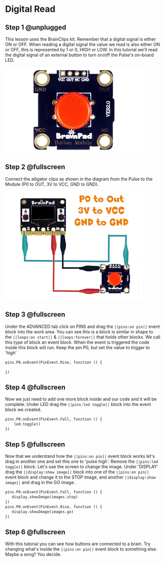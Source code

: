 # Digital Read

## Step 1 @unplugged
This lesson uses the BrainClips kit. Remember that a digital signal is either ON or OFF. When reading a digital signal the value we read is also either ON or OFF, this is represented by 1 or 0, HIGH or LOW. In this tutorial we'll read the digital signal of an external button to turn on/off the Pulse's on-board LED.

![BrainClip Button Module](docs/static/images/buttonmodule.jpg)


## Step 2 @fullscreen
Connect the alligator clips as shown in the diagram from the Pulse to the Module (P0 to OUT, 3V to VCC, GND to GND).

 ![RGB Module Wiring Diagram](docs/static/images/clipdiagram2.jpg)


## Step 3 @fullscreen
Under the ADVANCED tab click on PINS and drag the ``||pins:on pin||`` event block into the work area. You can see this is a block is similar in shape to the ``||loops:on start||`` & ``||loops:forever||`` that holds other blocks. We call this type of block an event block. When the event is triggered the code inside this block will run. Keep the pin P0, but set the value to trigger to 'high'

```blocks
pins.P0.onEvent(PinEvent.Rise, function () {
	
})
```

## Step 4 @fullscreen
Now we just need to add one more block inside and our code and it will be complete. Under LED drag the ``||pins:led toggle||`` block into the event block we created. 

```blocks
pins.P0.onEvent(PinEvent.Fall, function () {
    led.toggle()
})
```

## Step 5 @fullscreen
Now that we understand how the ``||pins:on pin||`` event block works let's drag in another one and set this one to 'pulse high'. Remove the ``||pins:led toggle||`` block. Let's use the screen to change the image. Under 'DISPLAY' drag the ``||display:show image||`` block into one of the ``||pins:on pin||`` event block and change it to the STOP image, and another ``||display:show image||`` and drag in the GO image. 

 ```blocks
pins.P0.onEvent(PinEvent.Fall, function () {
    display.showImage(images.stop)
})
pins.P0.onEvent(PinEvent.Rise, function () {
    display.showImage(images.go)
})
```

## Step 6 @fullscreen
With this tutorial you can see how buttons are connected to a brain. Try changing what's inside the ``||pins:on pin||`` event block to something else. Maybe a song? You decide. 